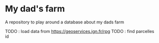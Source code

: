 # My dad's farm
A repository to play around a database about my dads farm

TODO : load data from https://geoservices.ign.fr/rpg
TODO : find parcelles id
